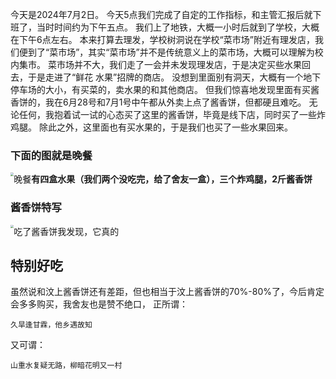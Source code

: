 今天是2024年7月2日。
今天5点我们完成了自定的工作指标，和主管汇报后就下班了，当时时间约为下午五点。
我们上了地铁，大概一小时后就到了学校，大概在下午6点左右。
本来打算去理发，学校树洞说在学校“菜市场”附近有理发店，我们便到了“菜市场”，其实“菜市场”并不是传统意义上的菜市场，大概可以理解为校内集市。
菜市场并不大，我们走了一会并未发现理发店，于是决定买些水果回去，于是走进了“鲜花 水果”招牌的商店。
没想到里面别有洞天，大概有一个地下停车场的大小，有买菜的，卖水果的和其他商店。
但我们惊喜地发现里面有买酱香饼的，我在6月28号和7月1号中午都从外卖上点了酱香饼，但都硬且难吃。
无论任何，我抱着试一试的心态买了这里的酱香饼，毕竟是线下店，同时买了一些炸鸡腿。
除此之外，这里面也有买水果的，于是我们也买了一些水果回来。

### 下面的图就是晚餐
<img src="https://imgbed.moetranslate.top/7.2%E6%99%9A%E9%A4%90.jpg" style="zoom: 33%; float: left;" />

晚餐**有四盒水果（我们两个没吃完，给了舍友一盒），三个炸鸡腿，2斤酱香饼**

### 酱香饼特写
<img src="https://imgbed.moetranslate.top/7.2%E9%85%B1%E9%A6%99%E9%A5%BC.jpg" style="zoom: 33%; float: left;" />

吃了酱香饼我发现，它真的

## 特别好吃

虽然说和汶上酱香饼还有差距，但也相当于汶上酱香饼的70%-80%了，今后肯定会多多购买，我舍友也是赞不绝口，
正所谓：

```shell
久旱逢甘霖，他乡遇故知
```

又可谓：

```shell
山重水复疑无路，柳暗花明又一村
```